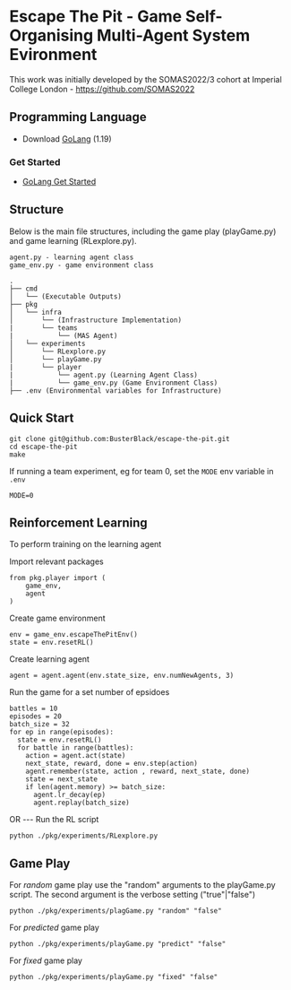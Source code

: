 # Escape The Pit - Game Self-Organising Multi-Agent System Evironment

This work was initially developed by the SOMAS2022/3 cohort at Imperial College London - https://github.com/SOMAS2022

## Programming Language

* Download [GoLang](https://go.dev/dl/) (1.19)

### Get Started

* [GoLang Get Started](https://go.dev/learn/)

## Structure

Below is the main file structures, including the game play (playGame.py) and game learning (RLexplore.py).
```
agent.py - learning agent class
game_env.py - game environment class
```

```
.
├── cmd
│   └── (Executable Outputs)
├── pkg
│   └── infra
│       └── (Infrastructure Implementation)
|       └── teams
|           └── (MAS Agent)
│   └── experiments
│       └── RLexplore.py
│       └── playGame.py
|       └── player
|           └── agent.py (Learning Agent Class)
|           └── game_env.py (Game Environment Class)
├── .env (Environmental variables for Infrastructure)
```


## Quick Start

```
git clone git@github.com:BusterBlack/escape-the-pit.git
cd escape-the-pit
make
```
If running a team experiment, eg for team 0, set the `MODE` env variable in `.env`
```
MODE=0
```

## Reinforcement Learning

To perform training on the learning agent

Import relevant packages
```
from pkg.player import (
    game_env,
    agent
)
```

Create game environment
```
env = game_env.escapeThePitEnv()
state = env.resetRL()
```

Create learning agent
```
agent = agent.agent(env.state_size, env.numNewAgents, 3)
```

Run the game for a set number of epsidoes
```
battles = 10
episodes = 20
batch_size = 32
for ep in range(episodes):
  state = env.resetRL()
  for battle in range(battles):
    action = agent.act(state)
    next_state, reward, done = env.step(action)
    agent.remember(state, action , reward, next_state, done)
    state = next_state
    if len(agent.memory) >= batch_size:
      agent.lr_decay(ep)
      agent.replay(batch_size)
```

OR --- Run the RL script 
```
python ./pkg/experiments/RLexplore.py
```


## Game Play

For _random_ game play use the "random" arguments to the playGame.py script. The second argument is the verbose setting ("true"|"false")
```
python ./pkg/experiments/plagGame.py "random" "false"
```

For _predicted_ game play
```
python ./pkg/experiments/playGame.py "predict" "false"
```

For _fixed_ game play
```
python ./pkg/experiments/playGame.py "fixed" "false"
```
